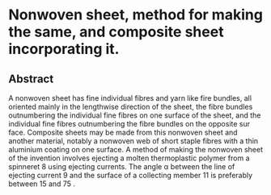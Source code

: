 # Nonwoven sheet, method for making the same, and composite sheet incorporating it.

## Abstract
A nonwoven sheet has fine individual fibres and yarn like fire bundles, all oriented mainly in the lengthwise direction of the sheet, the fibre bundles outnumbering the individual fine fibres on one surface of the sheet, and the individual fine fibres outnumbering the fibre bundles on the opposite sur face. Composite sheets may be made from this nonwoven sheet and another material, notably a nonwoven web of short staple fibres with a thin aluminium coating on one surface. A method of making the nonwoven sheet of the invention involves ejecting a molten thermoplastic polymer from a spinneret 8 using ejecting currents. The angle α between the line of ejecting current 9 and the surface of a collecting member 11 is preferably between 15 and 75 .